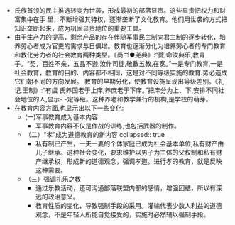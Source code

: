 - 氏族首领的民主推选转变为世袭，形成最初的部落显贵。这些显贵把权力和财富集中在手
  里，不断增强其特权，逐渐垄断了文化教育。他们用世袭的方式把知识垄断起来，成为巩固显贵地位的重要工具。
- 由于生产力的提高，剩余产品的存在伴随军事民主制向君主制的逐步转化，培养劳心者成为官吏的需求与日俱增。教育也逐渐分化为培养劳心者的专门教育和教化劳力者的社会教育两种类型。《尚书●尧典》:“夔,命汝典乐,教胄子。“契，百姓不亲，五品不逊,汝作司徒,敬數五教,在宽。”一是专门教育,一是社会教育，教育的目的、内容都不相同，这是对不同等级实施的教育.势必造成它们朝不同的方向发展。
  教育的早期分化，使教育设施呈现出等级差别。《礼记.王制》:“有虞 氏养国老于上庠,养庶老于下庠。”把庠分为上、下,安排不同社会地位的人,显示- -定等级。这种养老和教学兼行的机构,是学校的萌芽。
- 在教育内容方面,也显示出以下一些变化:
	- (一)军事教育成为基本内容
		- 军事教育内容不仅是作战的训练,也包括武器的制作。
	- （二）"孝”成为道德教育的新内容
	  collapsed:: true
		- 私有制已产生，一夫一妻的个体家庭已成为社会基本单位,私有财产由儿子继承。这种社会变化，要求维护以男子为主体的父权制和私有财产继承权，形成新的道德观念，强调孝道。进行孝的教育，就是反映这种需要。
	- （三）强调礼乐之教
		- 通过乐教活动，还可沟通部落联盟内部的感情，增强团结，所以有深远的政治意义。
		- 教育性质的变化，导致强制手段的采用。灌输代表少数人利益的道德观念，不是年轻人所能自觉接受的，实施时必然辅以强制手段。